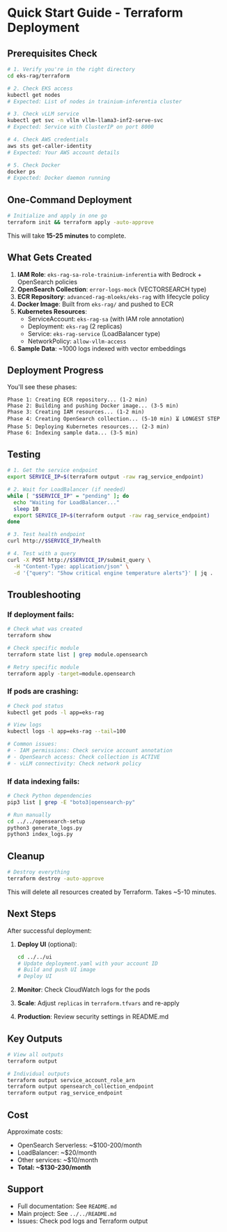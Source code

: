 # Quick Start Guide - Terraform Deployment

## Prerequisites Check

```bash
# 1. Verify you're in the right directory
cd eks-rag/terraform

# 2. Check EKS access
kubectl get nodes
# Expected: List of nodes in trainium-inferentia cluster

# 3. Check vLLM service
kubectl get svc -n vllm vllm-llama3-inf2-serve-svc
# Expected: Service with ClusterIP on port 8000

# 4. Check AWS credentials
aws sts get-caller-identity
# Expected: Your AWS account details

# 5. Check Docker
docker ps
# Expected: Docker daemon running
```

## One-Command Deployment

```bash
# Initialize and apply in one go
terraform init && terraform apply -auto-approve
```

This will take **15-25 minutes** to complete.

## What Gets Created

1. **IAM Role**: `eks-rag-sa-role-trainium-inferentia` with Bedrock + OpenSearch policies
2. **OpenSearch Collection**: `error-logs-mock` (VECTORSEARCH type)
3. **ECR Repository**: `advanced-rag-mloeks/eks-rag` with lifecycle policy
4. **Docker Image**: Built from `eks-rag/` and pushed to ECR
5. **Kubernetes Resources**:
   - ServiceAccount: `eks-rag-sa` (with IAM role annotation)
   - Deployment: `eks-rag` (2 replicas)
   - Service: `eks-rag-service` (LoadBalancer type)
   - NetworkPolicy: `allow-vllm-access`
6. **Sample Data**: ~1000 logs indexed with vector embeddings

## Deployment Progress

You'll see these phases:

```
Phase 1: Creating ECR repository... (1-2 min)
Phase 2: Building and pushing Docker image... (3-5 min)
Phase 3: Creating IAM resources... (1-2 min)
Phase 4: Creating OpenSearch collection... (5-10 min) ⏳ LONGEST STEP
Phase 5: Deploying Kubernetes resources... (2-3 min)
Phase 6: Indexing sample data... (3-5 min)
```

## Testing

```bash
# 1. Get the service endpoint
export SERVICE_IP=$(terraform output -raw rag_service_endpoint)

# 2. Wait for LoadBalancer (if needed)
while [ "$SERVICE_IP" = "pending" ]; do
  echo "Waiting for LoadBalancer..."
  sleep 10
  export SERVICE_IP=$(terraform output -raw rag_service_endpoint)
done

# 3. Test health endpoint
curl http://$SERVICE_IP/health

# 4. Test with a query
curl -X POST http://$SERVICE_IP/submit_query \
  -H "Content-Type: application/json" \
  -d '{"query": "Show critical engine temperature alerts"}' | jq .
```

## Troubleshooting

### If deployment fails:

```bash
# Check what was created
terraform show

# Check specific module
terraform state list | grep module.opensearch

# Retry specific module
terraform apply -target=module.opensearch
```

### If pods are crashing:

```bash
# Check pod status
kubectl get pods -l app=eks-rag

# View logs
kubectl logs -l app=eks-rag --tail=100

# Common issues:
# - IAM permissions: Check service account annotation
# - OpenSearch access: Check collection is ACTIVE
# - vLLM connectivity: Check network policy
```

### If data indexing fails:

```bash
# Check Python dependencies
pip3 list | grep -E "boto3|opensearch-py"

# Run manually
cd ../../opensearch-setup
python3 generate_logs.py
python3 index_logs.py
```

## Cleanup

```bash
# Destroy everything
terraform destroy -auto-approve
```

This will delete all resources created by Terraform. Takes ~5-10 minutes.

## Next Steps

After successful deployment:

1. **Deploy UI** (optional):
   ```bash
   cd ../../ui
   # Update deployment.yaml with your account ID
   # Build and push UI image
   # Deploy UI
   ```

2. **Monitor**: Check CloudWatch logs for the pods

3. **Scale**: Adjust `replicas` in `terraform.tfvars` and re-apply

4. **Production**: Review security settings in README.md

## Key Outputs

```bash
# View all outputs
terraform output

# Individual outputs
terraform output service_account_role_arn
terraform output opensearch_collection_endpoint
terraform output rag_service_endpoint
```

## Cost

Approximate costs:
- OpenSearch Serverless: ~$100-200/month
- LoadBalancer: ~$20/month
- Other services: ~$10/month
- **Total: ~$130-230/month**

## Support

- Full documentation: See `README.md`
- Main project: See `../../README.md`
- Issues: Check pod logs and Terraform output
